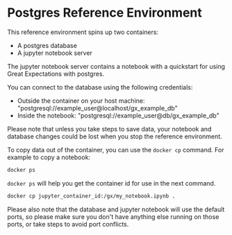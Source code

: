 # Postgres Reference Environment

This reference environment spins up two containers:

- A postgres database
- A jupyter notebook server

The jupyter notebook server contains a notebook with a quickstart for using Great Expectations with postgres.

You can connect to the database using the following credentials:

- Outside the container on your host machine: "postgresql://example_user@localhost/gx_example_db"
- Inside the notebook: "postgresql://example_user@db/gx_example_db"

Please note that unless you take steps to save data, your notebook and database changes could be lost when you stop the reference environment.

To copy data out of the container, you can use the `docker cp` command. For example to copy a notebook:

```bash
docker ps
```

`docker ps` will help you get the container id for use in the next command.

```bash
docker cp jupyter_container_id:/gx/my_notebook.ipynb .
```

Please also note that the database and jupyter notebook will use the default ports, so please make sure you don't have anything else running on those ports, or take steps to avoid port conflicts.
